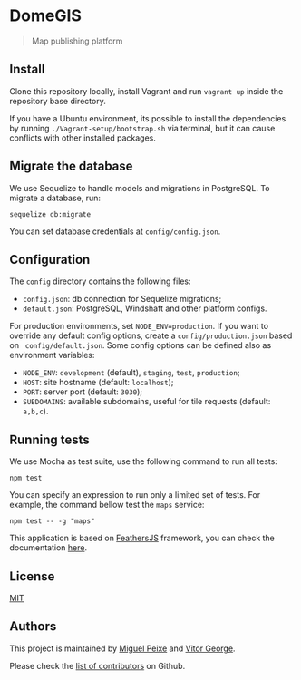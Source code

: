 # DomeGIS

> Map publishing platform

## Install

Clone this repository locally, install Vagrant and run `vagrant up` inside the repository base directory.

If you have a Ubuntu environment, its possible to install the dependencies by running `./Vagrant-setup/bootstrap.sh` via terminal, but it can cause conflicts with other installed packages.

## Migrate the database

We use Sequelize to handle models and migrations in PostgreSQL. To migrate a database, run:

    sequelize db:migrate

You can set database credentials at `config/config.json`.

## Configuration

The `config` directory contains the following files:

- `config.json`: db connection for Sequelize migrations;
- `default.json`: PostgreSQL, Windshaft and other platform configs.

For production environments, set `NODE_ENV=production`. If you want to override any default config options, create a `config/production.json` based on ` config/default.json`. Some config options can be defined also as environment variables:

- `NODE_ENV`: `development` (default), `staging`, `test`, `production`;
- `HOST`: site hostname (default: `localhost`);
- `PORT`: server port (default: `3030`);
- `SUBDOMAINS`: available subdomains, useful for tile requests (default: `a,b,c`).

## Running tests

We use Mocha as test suite, use the following command to run all tests:

    npm test

You can specify an expression to run only a limited set of tests. For example, the command bellow test the `maps` service:

    npm test -- -g "maps"

This application is based on [FeathersJS](http://feathersjs.com) framework, you can check the documentation [here](http://docs.feathersjs.com/).

## License

[MIT](LICENSE)

## Authors

This project is maintained by [Miguel Peixe](https://github.com/miguelpeixe) and [Vitor George](https://github.com/vgeorge).

Please check the [list of contributors](graphs/contributors) on Github.
